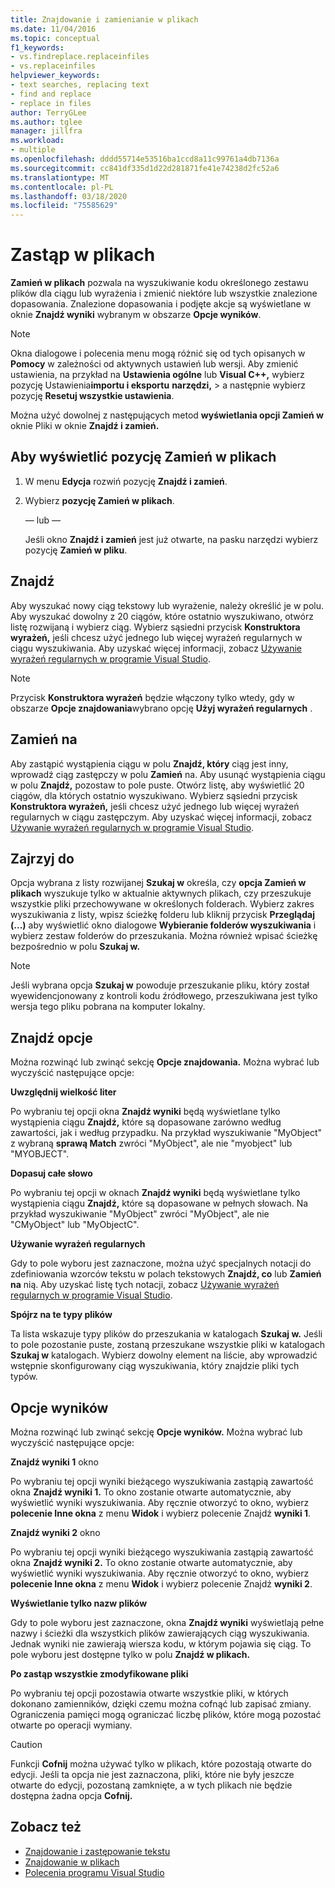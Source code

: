 ```yaml
---
title: Znajdowanie i zamienianie w plikach
ms.date: 11/04/2016
ms.topic: conceptual
f1_keywords:
- vs.findreplace.replaceinfiles
- vs.replaceinfiles
helpviewer_keywords:
- text searches, replacing text
- find and replace
- replace in files
author: TerryGLee
ms.author: tglee
manager: jillfra
ms.workload:
- multiple
ms.openlocfilehash: dddd55714e53516ba1ccd8a11c99761a4db7136a
ms.sourcegitcommit: cc841df335d1d22d281871fe41e74238d2fc52a6
ms.translationtype: MT
ms.contentlocale: pl-PL
ms.lasthandoff: 03/18/2020
ms.locfileid: "75585629"
---
```

# <a name="replace-in-files"></a>Zastąp w plikach

**Zamień w plikach** pozwala na wyszukiwanie kodu określonego zestawu plików dla ciągu lub wyrażenia i zmienić niektóre lub wszystkie znalezione dopasowania. Znalezione dopasowania i podjęte akcje są wyświetlane w oknie **Znajdź wyniki** wybranym w obszarze **Opcje wyników**.

> [!NOTE]
> Okna dialogowe i polecenia menu mogą różnić się od tych opisanych w **Pomocy** w zależności od aktywnych ustawień lub wersji. Aby zmienić ustawienia, na przykład na **Ustawienia ogólne** lub **Visual C++,** wybierz pozycję Ustawienia**importu i eksportu** **narzędzi,** > a następnie wybierz pozycję **Resetuj wszystkie ustawienia**.

Można użyć dowolnej z następujących metod **wyświetlania opcji Zamień w** oknie Pliki w oknie **Znajdź i zamień.**

## <a name="to-display-replace-in-files"></a>Aby wyświetlić pozycję Zamień w plikach

1. W menu **Edycja** rozwiń pozycję **Znajdź i zamień**.

2. Wybierz **pozycję Zamień w plikach**.

   — lub —

   Jeśli okno **Znajdź i zamień** jest już otwarte, na pasku narzędzi wybierz pozycję **Zamień w pliku**.

## <a name="find-what"></a>Znajdź

Aby wyszukać nowy ciąg tekstowy lub wyrażenie, należy określić je w polu. Aby wyszukać dowolny z 20 ciągów, które ostatnio wyszukiwano, otwórz listę rozwijaną i wybierz ciąg. Wybierz sąsiedni przycisk **Konstruktora wyrażeń,** jeśli chcesz użyć jednego lub więcej wyrażeń regularnych w ciągu wyszukiwania. Aby uzyskać więcej informacji, zobacz [Używanie wyrażeń regularnych w programie Visual Studio](../ide/using-regular-expressions-in-visual-studio.md).

> [!NOTE]
> Przycisk **Konstruktora wyrażeń** będzie włączony tylko wtedy, gdy w obszarze **Opcje znajdowania**wybrano opcję **Użyj wyrażeń regularnych** .

## <a name="replace-with"></a>Zamień na

Aby zastąpić wystąpienia ciągu w polu **Znajdź, który** ciąg jest inny, wprowadź ciąg zastępczy w polu **Zamień** na. Aby usunąć wystąpienia ciągu w polu **Znajdź,** pozostaw to pole puste. Otwórz listę, aby wyświetlić 20 ciągów, dla których ostatnio wyszukiwano. Wybierz sąsiedni przycisk **Konstruktora wyrażeń,** jeśli chcesz użyć jednego lub więcej wyrażeń regularnych w ciągu zastępczym. Aby uzyskać więcej informacji, zobacz [Używanie wyrażeń regularnych w programie Visual Studio](../ide/using-regular-expressions-in-visual-studio.md).

## <a name="look-in"></a>Zajrzyj do

Opcja wybrana z listy rozwijanej **Szukaj w** określa, czy **opcja Zamień w plikach** wyszukuje tylko w aktualnie aktywnych plikach, czy przeszukuje wszystkie pliki przechowywane w określonych folderach. Wybierz zakres wyszukiwania z listy, wpisz ścieżkę folderu lub kliknij przycisk **Przeglądaj (...)** aby wyświetlić okno dialogowe **Wybieranie folderów wyszukiwania** i wybierz zestaw folderów do przeszukania. Można również wpisać ścieżkę bezpośrednio w polu **Szukaj w.**

> [!NOTE]
> Jeśli wybrana opcja **Szukaj w** powoduje przeszukanie pliku, który został wyewidencjonowany z kontroli kodu źródłowego, przeszukiwana jest tylko wersja tego pliku pobrana na komputer lokalny.

## <a name="find-options"></a>Znajdź opcje

Można rozwinąć lub zwinąć sekcję **Opcje znajdowania.** Można wybrać lub wyczyścić następujące opcje:

**Uwzględnij wielkość liter**

Po wybraniu tej opcji okna **Znajdź wyniki** będą wyświetlane tylko wystąpienia ciągu **Znajdź,** które są dopasowane zarówno według zawartości, jak i według przypadku. Na przykład wyszukiwanie "MyObject" z wybraną **sprawą Match** zwróci "MyObject", ale nie "myobject" lub "MYOBJECT".

**Dopasuj całe słowo**

Po wybraniu tej opcji w oknach **Znajdź wyniki** będą wyświetlane tylko wystąpienia ciągu **Znajdź,** które są dopasowane w pełnych słowach. Na przykład wyszukiwanie "MyObject" zwróci "MyObject", ale nie "CMyObject" lub "MyObjectC".

**Używanie wyrażeń regularnych**

Gdy to pole wyboru jest zaznaczone, można użyć specjalnych notacji do zdefiniowania wzorców tekstu w polach tekstowych **Znajdź, co** lub **Zamień na** nią. Aby uzyskać listę tych notacji, zobacz [Używanie wyrażeń regularnych w programie Visual Studio](../ide/using-regular-expressions-in-visual-studio.md).

**Spójrz na te typy plików**

Ta lista wskazuje typy plików do przeszukania w katalogach **Szukaj w.** Jeśli to pole pozostanie puste, zostaną przeszukane wszystkie pliki w katalogach **Szukaj w** katalogach. Wybierz dowolny element na liście, aby wprowadzić wstępnie skonfigurowany ciąg wyszukiwania, który znajdzie pliki tych typów.

## <a name="result-options"></a>Opcje wyników

Można rozwinąć lub zwinąć sekcję **Opcje wyników.** Można wybrać lub wyczyścić następujące opcje:

**Znajdź wyniki 1** okno

Po wybraniu tej opcji wyniki bieżącego wyszukiwania zastąpią zawartość okna **Znajdź wyniki 1.** To okno zostanie otwarte automatycznie, aby wyświetlić wyniki wyszukiwania. Aby ręcznie otworzyć to okno, wybierz **polecenie Inne okna** z menu **Widok** i wybierz polecenie Znajdź **wyniki 1**.

**Znajdź wyniki 2** okno

Po wybraniu tej opcji wyniki bieżącego wyszukiwania zastąpią zawartość okna **Znajdź wyniki 2.** To okno zostanie otwarte automatycznie, aby wyświetlić wyniki wyszukiwania. Aby ręcznie otworzyć to okno, wybierz **polecenie Inne okna** z menu **Widok** i wybierz polecenie Znajdź **wyniki 2**.

**Wyświetlanie tylko nazw plików**

Gdy to pole wyboru jest zaznaczone, okna **Znajdź wyniki** wyświetlają pełne nazwy i ścieżki dla wszystkich plików zawierających ciąg wyszukiwania. Jednak wyniki nie zawierają wiersza kodu, w którym pojawia się ciąg. To pole wyboru jest dostępne tylko w polu **Znajdź w plikach.**

**Po zastąp wszystkie zmodyfikowane pliki**

Po wybraniu tej opcji pozostawia otwarte wszystkie pliki, w których dokonano zamienników, dzięki czemu można cofnąć lub zapisać zmiany. Ograniczenia pamięci mogą ograniczać liczbę plików, które mogą pozostać otwarte po operacji wymiany.

> [!CAUTION]
> Funkcji **Cofnij** można używać tylko w plikach, które pozostają otwarte do edycji. Jeśli ta opcja nie jest zaznaczona, pliki, które nie były jeszcze otwarte do edycji, pozostaną zamknięte, a w tych plikach nie będzie dostępna żadna opcja **Cofnij.**

## <a name="see-also"></a>Zobacz też

- [Znajdowanie i zastępowanie tekstu](../ide/finding-and-replacing-text.md)
- [Znajdowanie w plikach](../ide/find-in-files.md)
- [Polecenia programu Visual Studio](../ide/reference/visual-studio-commands.md)
